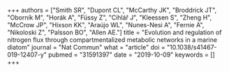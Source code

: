 +++
authors = ["Smith SR", "Dupont CL", "McCarthy JK", "Broddrick JT", "Oborník M", "Horák A", "Füssy Z", "Cihlář J", "Kleessen S", "Zheng H", "McCrow JP", "Hixson KK", "Araújo WL", "Nunes-Nesi A", "Fernie A", "Nikoloski Z", "Palsson BO", "Allen AE."]
title = "Evolution and regulation of nitrogen flux through compartmentalized metabolic networks in a marine diatom"
journal = "Nat Commun"
what = "article"
doi = "10.1038/s41467-019-12407-y"
pubmed = "31591397"
date = "2019-10-09"
keywords = []
+++

